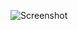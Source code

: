 ![Screenshot](https://raw.githubusercontent.com/Cryakl/Ultimate-RAT-Collection/refs/heads/main/LetMeRule/Let%20Me%20Rule%201.0/Screenshot.png)
